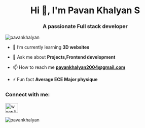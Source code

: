 <h1 align="center">Hi 👋, I'm Pavan Khalyan S</h1>
<h3 align="center">A passionate Full stack developer</h3>

<p align="left"> <img src="https://komarev.com/ghpvc/?username=pavankhalyan&label=Profile%20views&color=0e75b6&style=flat" alt="pavankhalyan" /> </p>

- 🌱 I’m currently learning **3D websites**

- 💬 Ask me about **Projects,Frontend development**

- 📫 How to reach me **pavankhalyan2004@gmail.com**

- ⚡ Fun fact **Average ECE Major physique**

<h3 align="left">Connect with me:</h3>
<p align="left">
<a href="https://linkedin.com/in/www.linkedin.com/in/pavan-khalyan-478a33259" target="blank"><img align="center" src="https://raw.githubusercontent.com/rahuldkjain/github-profile-readme-generator/master/src/images/icons/Social/linked-in-alt.svg" alt="www.linkedin.com/in/pavan-khalyan-478a33259" height="30" width="40" /></a>
</p>


<p><img align="center" src="https://github-readme-streak-stats.herokuapp.com/?user=pavankhalyan&" alt="pavankhalyan" /></p>
   

<!---
pavankhalyan/pavankhalyan is a ✨ special ✨ repository because its `README.md` (this file) appears on your GitHub profile.
You can click the Preview link to take a look at your changes.
--->
